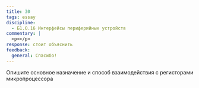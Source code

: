 ```yaml
---
title: 30
tags: essay
discipline:
  - Б1.О.16 Интерфейсы периферийных устройств
commentary: |
  <p></p>
response: стоит объяснить
feedback:
  general: Cпасибо!
---
```


Опишите основное назначение и способ взаимодействия с регисторами микропроцессора